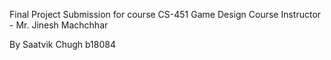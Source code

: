 Final Project Submission for course CS-451 Game Design
Course Instructor - Mr. Jinesh Machchhar

By 
Saatvik Chugh
b18084

